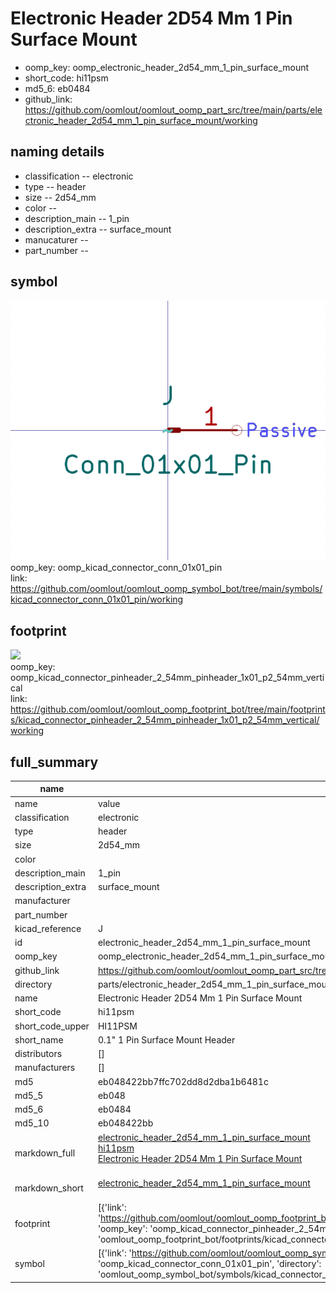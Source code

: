 # Electronic Header 2D54 Mm 1 Pin Surface Mount

  
* oomp_key: oomp_electronic_header_2d54_mm_1_pin_surface_mount 
* short_code: hi11psm
* md5_6: eb0484  
* github_link: https://github.com/oomlout/oomlout_oomp_part_src/tree/main/parts/electronic_header_2d54_mm_1_pin_surface_mount/working  
## naming details
* classification -- electronic
* type -- header
* size -- 2d54_mm
* color -- 
* description_main -- 1_pin
* description_extra -- surface_mount
* manucaturer -- 
* part_number -- 



## symbol

![](symbol/0/working/working_600.png)  
oomp_key: oomp_kicad_connector_conn_01x01_pin  
link: https://github.com/oomlout/oomlout_oomp_symbol_bot/tree/main/symbols/kicad_connector_conn_01x01_pin/working  

## footprint

![](footprint/0/working/working_600.png)  
oomp_key: oomp_kicad_connector_pinheader_2_54mm_pinheader_1x01_p2_54mm_vertical  
link: https://github.com/oomlout/oomlout_oomp_footprint_bot/tree/main/footprints/kicad_connector_pinheader_2_54mm_pinheader_1x01_p2_54mm_vertical/working  

## full_summary
| name | value | 
| --- | --- | 
| name | value | 
| classification | electronic | 
| type | header | 
| size | 2d54_mm | 
| color |  | 
| description_main | 1_pin | 
| description_extra | surface_mount | 
| manufacturer |  | 
| part_number |  | 
| kicad_reference | J | 
| id | electronic_header_2d54_mm_1_pin_surface_mount | 
| oomp_key | oomp_electronic_header_2d54_mm_1_pin_surface_mount | 
| github_link | https://github.com/oomlout/oomlout_oomp_part_src/tree/main/parts/electronic_header_2d54_mm_1_pin_surface_mount/working | 
| directory | parts/electronic_header_2d54_mm_1_pin_surface_mount | 
| name | Electronic Header 2D54 Mm 1 Pin Surface Mount | 
| short_code | hi11psm | 
| short_code_upper | HI11PSM | 
| short_name | 0.1" 1 Pin Surface Mount Header | 
| distributors | [] | 
| manufacturers | [] | 
| md5 | eb048422bb7ffc702dd8d2dba1b6481c | 
| md5_5 | eb048 | 
| md5_6 | eb0484 | 
| md5_10 | eb048422bb | 
| markdown_full | [electronic_header_2d54_mm_1_pin_surface_mount](https://github.com/oomlout/oomlout_oomp_part_src/tree/main/parts/electronic_header_2d54_mm_1_pin_surface_mount/working)<br>[hi11psm](https://github.com/oomlout/oomlout_oomp_part_src/tree/main/parts/electronic_header_2d54_mm_1_pin_surface_mount/working)<br>[Electronic Header 2D54 Mm 1 Pin Surface Mount](https://github.com/oomlout/oomlout_oomp_part_src/tree/main/parts/electronic_header_2d54_mm_1_pin_surface_mount/working)<br><br> | 
| markdown_short | [electronic_header_2d54_mm_1_pin_surface_mount](https://github.com/oomlout/oomlout_oomp_part_src/tree/main/parts/electronic_header_2d54_mm_1_pin_surface_mount/working)<br><br> | 
| footprint | [{'link': 'https://github.com/oomlout/oomlout_oomp_footprint_bot/tree/main/foootprntss/kicad_connector_pinheader_2_54mm_pinheader_1x01_p2_54mm_vertical', 'oomp_key': 'oomp_kicad_connector_pinheader_2_54mm_pinheader_1x01_p2_54mm_vertical', 'directory': 'oomlout_oomp_footprint_bot/footprints/kicad_connector_pinheader_2_54mm_pinheader_1x01_p2_54mm_vertical//working/working.kicad_mod'}] | 
| symbol | [{'link': 'https://github.com/oomlout/oomlout_oomp_symbol_bot/tree/main/symbols/kicad_connector_conn_01x01_pin', 'oomp_key': 'oomp_kicad_connector_conn_01x01_pin', 'directory': 'oomlout_oomp_symbol_bot/symbols/kicad_connector_conn_01x01_pin//working/working.kicad_sym'}] | 
